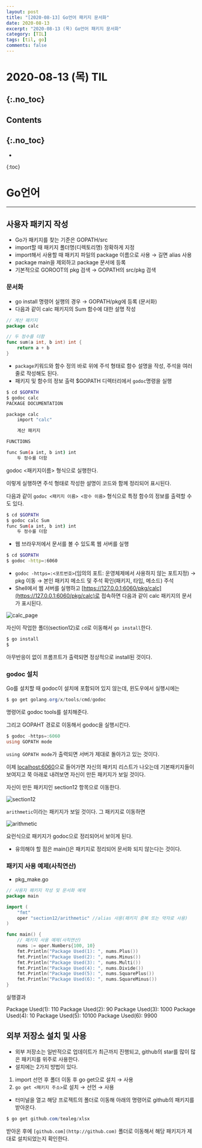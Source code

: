 ```yaml
---
layout: post
title: "[2020-08-13] Go언어 패키지 문서화"
date: 2020-08-13
excerpt: "2020-08-13 (목) Go언어 패키지 문서화"
category: [TIL]
tags: [til, go]
comments: false
---
```


# 2020-08-13 (목) TIL
{:.no_toc}
---
## Contents
{:.no_toc}
---
* 
{:toc}
# Go언어

---

## 사용자 패키지 작성

- Go가 패키지를 찾는 기준은 GOPATH/src
- import할 때 패키지 폴더명(디렉토리명) 정확하게 지정
- import해서 사용할 때 패키지 파일의 package 이름으로 사용 → 길면 alias 사용
- package main을 제외하고 package 문서에 등록
- 기본적으로 GOROOT의 pkg 검색 → GOPATH의 src/pkg 검색

### 문서화

- go install  명령어 실행의 경우 → GOPATH/pkg에 등록 (문서화)
- 다음과 같이 calc 패키지의 Sum 함수에 대한 설명 작성

```go
// 계산 패키지
package calc

// 두 정수를 더함
func sum(a int, b int) int {
	return a + b
}
```

- `package`키워드와 함수 정의 바로 위에 주석 형태로 함수 설명을 작성, 주석을 여러 줄로 작성해도 된다.
- 패키지 및 함수의 정보 출력 $GOPATH 디렉터리에서 `godoc`명령을 실행

```bash
$ cd $GOPATH
$ godoc calc
PACKAGE DOCUMENTATION

package calc
    import "calc"

    계산 패키지

FUNCTIONS

func Sum(a int, b int) int
    두 정수를 더함
```

godoc <패키지이름> 형식으로 실행한다.

이렇게 실행하면 주석 형태로 작성한 설명이 코드와 함께 정리되어 표시된다.

다음과 같이 `godoc <패키지 이름> <함수 이름>` 형식으로 특정 함수의 정보를 출력할 수도 있다.

```bash
$ cd $GOPATH
$ godoc calc Sum
func Sum(a int, b int) int
    두 정수를 더함
```

- 웹 브라우저에서 문서를 볼 수 있도록 웹 서버를 실행

```bash
$ cd $GOPATH
$ godoc -http=:6060
```

- `godoc -https=:<포트번호>`(임의의 포트: 운영체제에서 사용하지 않는 포트지정) → pkg 이동 → 본인 패키지 메소드 및 주석 확인(패키지, 타입, 메소드) 주석
- Shell에서 웹 서버를 실행하고 [https://127.0.0.1:6060/pkg/calc](https://127.0.0.1:6060/pkg/calc)로 접속하면 다음과 같이 calc 패키지의 문서가 표시된다.

![calc_page](https://user-images.githubusercontent.com/40714505/90744486-f5214d80-e30a-11ea-8c19-4ba6ccddba25.png)

자신이 작업한 폴더(section12)로 `cd`로 이동해서 `go install`한다.

```powershell
$ go install
$
```

아무반응이 없이 프롬프트가 출력되면 정상적으로 install된 것이다.

### godoc 설치

Go를 설치할 때 godoc이 설치에 포함되어 있지 않는데, 윈도우에서 실행시에는

```powershell
$ go get golang.org/x/tools/cmd/godoc
```

명령어로 godoc tools를 설치해준다.

그리고 GOPAHT 경로로 이동해서 godoc을 실행시킨다.

```powershell
$ godoc -https=:6060
using GOPATH mode
```

`using GOPATH mode`가 출력되면 서버가 제대로 돌아가고 있는 것이다.

이제 [localhost:6060](http://localhost:6060)으로 들어가면 자신의 패키지 리스트가 나오는데 기본패키지들이 보여지고 쭉 아래로 내려보면 자신이 만든 패키지가 보일 것이다.

자신이 만든 패키지인 section12 항목으로 이동한다.

![section12](https://user-images.githubusercontent.com/40714505/90744544-f9e60180-e30a-11ea-9c9c-d5a1413a0a92.png)

`arithmetic`이라는 패키지가 보일 것이다. 그 패키지로 이동하면

![arithmetic](https://user-images.githubusercontent.com/40714505/90744606-feaab580-e30a-11ea-9b1b-f46a610ece1b.png)


요런식으로 패키지가 godoc으로 정리되어서 보이게 된다.

- 유의해야 할 점은 main()은 패키지로 정리되어 문서화 되지 않는다는 것이다.

### 패키지 사용 예제(사칙연산)

- pkg_make.go

```go
// 사용자 패키지 작성 및 문서화 예제
package main

import (
	"fmt"
	oper "section12/arithmetic" //alias 사용(패키지 중복 또는 약자로 사용)
)

func main() {
	// 패키지 사용 예제(사칙연산)
	nums := oper.Numbers{100, 10}
	fmt.Println("Package Used(1): ", nums.Plus())
	fmt.Println("Package Used(2): ", nums.Minus())
	fmt.Println("Package Used(3): ", nums.Multi())
	fmt.Println("Package Used(4): ", nums.Divide())
	fmt.Println("Package Used(5): ", nums.SquarePlus())
	fmt.Println("Package Used(6): ", nums.SquareMinus())
}
```

실행결과

Package Used(1):  110
Package Used(2):  90
Package Used(3):  1000
Package Used(4):  10
Package Used(5):  10100
Package Used(6):  9900

## 외부 저장소 설치 및 사용

- 외부 저장소는 일반적으로 업데이트가 최근까지 진행되고, github의 star를 많이 많은 패키지를 위주로 사용한다.
- 설치에는 2가지 방법이 있다.
1. import 선언 후 폴더 이동 후 go get으로 설치 → 사용
2. `go get <패키지 주소>`로 설치 → 선언 → 사용
- 터미널을 열고 해당 프로젝트의 폴더로 이동해 아래의 명령어로 github의 패키지를 받아온다.

```powershell
$ go get github.com/tealeg/xlsx
```

받아온 후에 `[github.com](http://github.com)` 폴더로 이동해서 해당 패키지가 제대로 설치되었는지 확인한다.